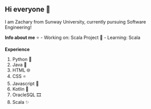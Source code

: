 ## Hi everyone 👋
I am Zachary from Sunway University, currently pursuing Software Engineering!

**Info about me**
⭐ - Working on: Scala Project
🌱 - Learning: Scala

**Experience**
1. Python 📐
2. Java 📏
3. HTML 🌐
4. CSS ⭐
5. Javascript 🟰
6. Kotlin 📱
7. OracleSQL 🎞️
8. Scala ✨
